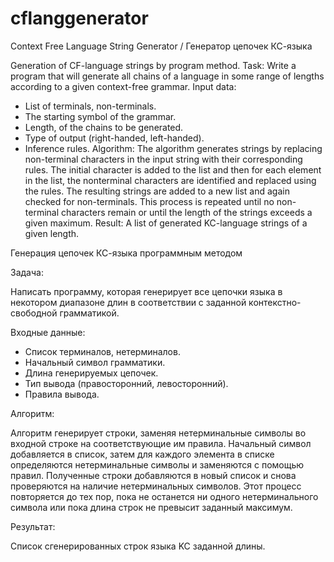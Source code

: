 # cflanggenerator
Context Free Language String Generator / Генератор цепочек КС-языка

Generation of CF-language strings by program method.
Task: 
Write a program that will generate all chains of a language in some range of lengths according to a given context-free grammar.
Input data:
- List of terminals, non-terminals.
- The starting symbol of the grammar.
- Length, of the chains to be generated.
- Type of output (right-handed, left-handed).
- Inference rules.
Algorithm:
The algorithm generates strings by replacing non-terminal characters in the input string with their corresponding rules. The initial character is added to the list and then for each element in the list, the nonterminal characters are identified and replaced using the rules. The resulting strings are added to a new list and again checked for non-terminals. This process is repeated until no non-terminal characters remain or until the length of the strings exceeds a given maximum.
Result:
A list of generated KC-language strings of a given length.


Генерация цепочек КС-языка программным методом

Задача: 

Написать программу, которая генерирует все цепочки языка в некотором диапазоне длин в соответствии с заданной контекстно-свободной грамматикой.

Входные данные:

- Список терминалов, нетерминалов.
- Начальный символ грамматики.
- Длина генерируемых цепочек.
- Тип вывода (правосторонний, левосторонний).
- Правила вывода.

Алгоритм:

Алгоритм генерирует строки, заменяя нетерминальные символы во входной строке на соответствующие им правила. Начальный символ добавляется в список, затем для каждого элемента в списке определяются нетерминальные символы и заменяются с помощью правил. Полученные строки добавляются в новый список и снова проверяются на наличие нетерминальных символов. Этот процесс повторяется до тех пор, пока не останется ни одного нетерминального символа или пока длина строк не превысит заданный максимум.

Результат:

Список сгенерированных строк языка KC заданной длины.
